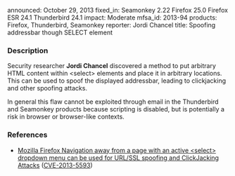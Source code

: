 announced: October 29, 2013
fixed_in: Seamonkey 2.22
          Firefox 25.0
          Firefox ESR 24.1
          Thunderbird 24.1
impact: Moderate
mfsa_id: 2013-94
products: Firefox, Thunderbird, Seamonkey
reporter: Jordi Chancel
title: Spoofing addressbar though SELECT element

<h3>Description</h3>

<p>Security researcher <strong>Jordi Chancel</strong> discovered a method to put
arbitrary HTML content within &lt;select&gt; elements and place it in arbitrary
locations. This can be used to spoof the displayed addressbar, leading to
clickjacking and other spoofing attacks.
</p>

<p class="note">In general this flaw cannot be exploited through email in the
Thunderbird and Seamonkey products because scripting is disabled, but is
potentially a risk in browser or browser-like contexts.</p>

<h3>References</h3>

<ul>
  <li><a href="https://bugzilla.mozilla.org/show_bug.cgi?id=868327">
       Mozilla Firefox Navigation away from a page with an active &lt;select&gt;
dropdown menu can be used for URL/SSL spoofing and ClickJacking Attacks</a> (<a href="http://cve.mitre.org/cgi-bin/cvename.cgi?name=CVE-2013-5593" class="ex-ref">CVE-2013-5593</a>)</li>
</ul>



